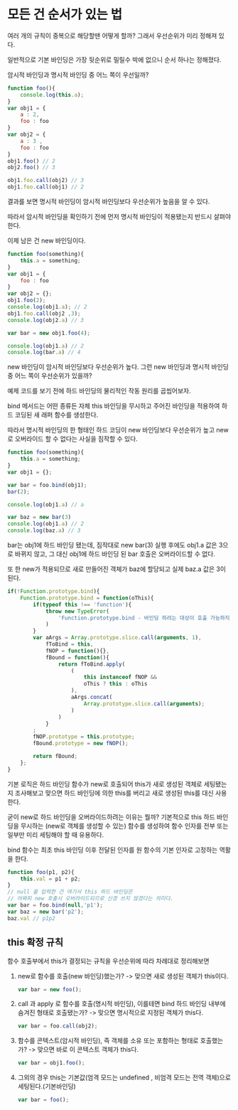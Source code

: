 # 모든 건 순서가 있는 법

여러 개의 규칙이 중복으로 해당할땐 어떻게 할까? 그래서 우선순위가 미리 정해져 있다.

일반적으로 기본 바인딩은 가장 뒷순위로 밀릴수 박에 없으니 순서 하나는 정해졌다. 

암시적 바인딩과 명시적 바인딩 중 어느 쪽이 우선일까?

```js
function foo(){
    console.log(this.a);
}
var obj1 = {
    a : 2,
    foo : foo
}
var obj2 = {
    a : 3 ,
    foo : foo
}
obj1.foo() // 2
obj2.foo() // 3

obj1.foo.call(obj2) // 3
obj1.foo.call(obj1) // 2
```

결과를 보면 명시적 바인딩이 암시적 바인딩보다 우선순위가 높음을 알 수 있다.

따라서 암시적 바인딩을 확인하기 전에 먼저 명시적 바인딩이 적용됐는지 반드시 살펴야 한다.

이제 남은 건 new 바인딩이다.

```js
function foo(something){
    this.a = something;
}
var obj1 = {
    foo : foo
}
var obj2 = {};
obj1.foo(2);
console.log(obj1.a); // 2
obj1.foo.call(obj2 ,3);
console.log(obj2.a) // 3

var bar = new obj1.foo(4);

console.log(obj1.a) // 2
console.log(bar.a) // 4
```

new 바인딩이 암시적 바인딩보다 우선순위가 높다. 그런 new 바인딩과 명시적 바인딩 중 어느 쪽이 우선순위가 있을까?

예제 코드를 보기 전에 하드 바인딩의 물리적인 작동 원리를 곱씹어보자.

bind 메서드는 어떤 종류든 자체 this 바인딩을 무시하고 주어진 바인딩을 적용하여 하드 코딩된 새 래퍼 함수를 생성한다.

따라서 명시적 바인딩의 한 형태인 하드 코딩이 new 바인딩보다 우선순위가 높고 new로 오버라이드 할 수 없다는 사실을 짐작할 수 있다.

```js
function foo(something){
    this.a = something;
}
var obj1 = {};

var bar = foo.bind(obj1);
bar(2);

console.log(obj1.a) // a 

var baz = new bar(3)
console.log(obj1.a) // 2
console.log(baz.a) // 3
```

bar는 obj1에 하드 바인딩 됐는데, 짐작대로 new bar(3) 실행 후에도 obj1.a 값은 3으로 바뀌지 않고, 그 대신 obj1에 하드 바인딩 된 bar 호출은 오버라이드할 수 없다.

또 한 new가 적용되므로 새로 만들어진 객체가 baz에 할당되고 실제 baz.a 값은 3이 된다.

```js
if(!Function.prototype.bind){
    Function.prototype.bind = function(oThis){
        if(typeof this !== 'function'){
            throw new TypeError(
                'Function.prototype.bind - 바인딩 하려는 대상이 호출 가능하지 않습니다.'
            )
        }
        var aArgs = Array.prototype.slice.call(arguments, 1),
            fToBind = this,
            fNOP = function(){},
            fBound = function(){
                return fToBind.apply(
                    (
                        this instanceof fNOP &&
                        oThis ? this : oThis
                    ),
                    aArgs.concat(
                        Array.prototype.slice.call(arguments);
                    )
                )
            }
        ;
        fNOP.prototype = this.prototype;
        fBound.prototype = new fNOP();

        return fBound;
    };     
}
```

기본 로직은 하드 바인딩 함수가 new로 호출되어 this가 새로 생성된 객체로 세팅됐는지 조사해보고 맞으면 하드 바인딩에 의한 this를 버리고 새로 생성된 this를 대신 사용한다.

굳이 new로 하드 바인딩을 오버라이드하려는 이유는 뭘까? 기본적으로 this 하드 바인딩을 무시하는 (new로 객체를 생성할 수 있는) 함수를 생성하여 함수 인자를 전부 또는 일부만 미리 세팅해야 할 때 유용하다.

bind 함수는 최초 this 바인딩 이후 전달된 인자를 원 함수의 기본 인자로 고정하는 역활을 한다.

```js
function foo(p1, p2){
    this.val = p1 + p2;
}
// null 을 입력한 건 여기서 this 하드 바인딩은
// 어짜피 new 호출시 오버라이드되므로 신경 쓰지 않겠다는 의미다.
var bar = foo.bind(null,'p1');
var baz = new bar('p2');
baz.val // p1p2
```

## this 확정 규칙

함수 호출부에서 this가 결정되는 규칙을 우선순위에 따라 차례대로 정리해보면

1. new로 함수를 호출(new 바인딩)했는가? -> 맞으면 새로 생성된 객체가 this이다.

    ```js
    var bar = new foo();
    ```

1. call 과 apply 로 함수를 호출(명시적 바인딩), 이를테면 bind 하드 바인딩 내부에 숨겨진 형태로 호출됐는가?
-> 맞으면 명시적으로 지정된 객체가 this다.

    ```js
    var bar = foo.call(obj2);
    ```

1. 함수를 콘텍스트(암시적 바인딩), 즉 객체를 소유 또는 포함하는 형태로 호출했는가? -> 맞으면 바로 이 콘텍스트 객체가 this다.

    ```js
    var bar = obj1.foo();
    ```

1. 그외의 경우 this는 기본값(엄격 모드는 undefined , 비엄격 모드는 전역 객체)으로 세팅된다.(기본바인딩)

    ```js
    var bar = foo();
    ```